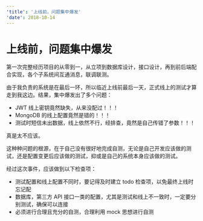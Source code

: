 ```yaml
---
'title': '上线前，问题集中爆发'
'date': 2018-10-14
---
```

# 上线前，问题集中爆发

第一次完整经历项目的从零到一，从立项到数据库设计，接口设计，再到前后端配合实现，各个子系统间互通消息，联调联测。

由于我负责的系统是在最后一环，所以临近上线前最后一天，正式线上的测试才算走到我这边。结果，集中爆发出了多个问题：

- JWT 线上密钥竟然缺失，从来没配过！！！
- MongoDB 的线上配置竟然是错的！！！
- 测试时短信未出数据，线上依然不行，经排查，竟然是自己传错了参数！！！

真是太不应该。

这种种问题的根源，在于自己没有很好地完成自测，无论是自己开发应该做的测试，还是配置变更后应该做的测试，抑或是自己的系统本身应该做的测试。

经过这次事件，应该做到以下检查项：

- 测试配置和线上配置不同时，要记得及时建立 todo 检查项，以免最终上线时忘记配
- 数据库，第三方 API 接口一类的配置，尤其是测试和线上不一致时，一定要分别测试，确保可以连接
- 必须进行合理且充分的自测，合理利用 mock 思想进行自测
